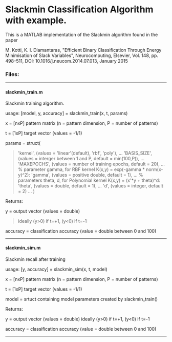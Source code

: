 # Slackmin Classification Algorithm with example.

This is a MATLAB implementation of the Slackmin algorithm found in the paper

M. Kotti, K. I. Diamantaras, "Efficient Binary Classification Through Energy Minimisation of Slack Variables",
Neurocomputing, Elsevier, Vol. 148, pp. 498–511, DOI: 10.1016/j.neucom.2014.07.013, January 2015

### Files:

----------

#### slackmin_train.m
Slackmin training algorithm.

usage: [model, y, accuracy] = slackmin_train(x, t, params)

   x = [nxP] pattern matrix
      (n = pattern dimension, P = number of patterns)

   t = [1xP] target vector (values = -1/1)
   
   params = struct(
> 'kernel', (values = 'linear'(default), 'rbf', 'poly'), ...
> 'BASIS_SIZE', (values = interger between 1 and P, default = min(100,P)), ...
> 'MAXEPOCHS', (values = number of training epochs, default = 20), ...
> % parameter gamma, for RBF kernel  K(x,y) = exp(-gamma * norm(x-y)^2):
> 'gamma', (values = positive double, default = 1), ...
> % parameters theta, d, for Polynomial kernel  K(x,y) = (x'*y + theta)^d:
> 'theta', (values = double, default = 1), ...
> 'd', (values = integer, default = 2) ...
   )

Returns:

   y = output vector (values = double)
   
> ideally (y>0) if t=+1,  (y<0) if t=-1
      
   accuracy = classification accuracy (value = double between 0 and 100)

-----------

#### slackmin_sim.m
Slackmin recall after training

usage: [y, accuracy] = slackmin_sim(x, t, model)

   x = [nxP] pattern matrix
     (n = pattern dimension, P = number of patterns)

   t = [1xP] target vector (values = -1/1)

   model = srtuct containing model parameters created by slackmin_train()



Returns:

   y = output vector (values = double)
     ideally (y>0) if t=+1,  (y<0) if t=-1

   accuracy = classification accuracy (value = double between 0 and 100)

----------
